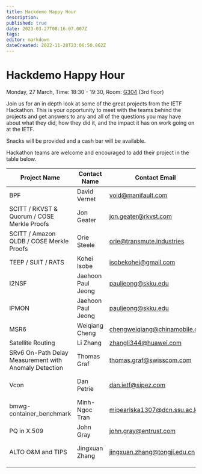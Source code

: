 ```yaml
---
title: Hackdemo Happy Hour
description: 
published: true
date: 2023-03-27T08:16:07.007Z
tags: 
editor: markdown
dateCreated: 2022-11-28T23:06:50.862Z
---
```


# Hackdemo Happy Hour
Monday, 27 March, Time: 18:30 - 19:30, Room: [G304](https://datatracker.ietf.org/meeting/116/floor-plan?room=g304) (3rd floor)

Join us for an in depth look at some of the great projects from the IETF Hackathon. This is your opportunity to meet with the teams behind the projects and get answers to any and all of the questions you may have about what they did, how they did it, and the impact it has on work going on at the IETF. 

Snacks will be provided and a cash bar will be available.

Hackathon teams are welcome and encouraged to add their project in the table below.

| Project Name  |  Contact Name |  Contact Email |  Reference Link  |
|---|---|---|---|
| BPF | David Vernet | void@manifault.com | [BPF BOF Mon 1pm](https://datatracker.ietf.org/meeting/116/session/bpf) |
| SCITT / RKVST & Quorum / COSE Merkle Proofs  | Jon Geater  | jon.geater@rkvst.com  |  https://github.com/scitt-community/scitt-api-emulator |
| SCITT / Amazon QLDB / COSE Merkle Proofs  | Orie Steele  | orie@transmute.industries  |  https://github.com/scitt-community/scitt-api-emulator |
| TEEP / SUIT / RATS  | Kohei Isobe  | isobekohei@gmail.com  |  https://github.com/s-miyazawa/teep_armadillo_trial   |
| I2NSF | Jaehoon Paul Jeong | pauljeong@skku.edu | https://github.com/patrick8link/i2nsf-ipsec |
| IPMON | Jaehoon Paul Jeong | pauljeong@skku.edu | https://github.com/ipwave-hackathon-ietf/ipwave-hackathon-ietf-116 |
|  MSR6 | Weiqiang Cheng  | chengweiqiang@chinamobile.co  |  https://github.com/IETF-Hackathon/ietf116-project-presentations/blob/main/P4%20Implementations%20and%20Emulations%20of%20MSR6%20TE_v2.pdf  |
| Satellite Routing   | Li Zhang  | zhangli344@huawei.com  | https://github.com/Satellite-Routing/IETF116-Hackathon  |
| SRv6 On-Path Delay Measurement with Anomaly Detection | Thomas Graf | thomas.graf@swisscom.com  | https://github.com/network-analytics/vpp-srh-onpath-telemetry |
| Vcon | Dan Petrie | dan.ietf@sipez.com | + [BoF Wed. 9:30 G412-413](https://datatracker.ietf.org/group/vcon/about/)<br> + [Internet-Draft](https://datatracker.ietf.org/doc/draft-petrie-vcon/)<br> + [code](https://github.com/vcon-dev/vcon) |
| bmwg-container_benchmark | Minh-Ngoc Tran | mipearlska1307@dcn.ssu.ac.kr | + [Internet-Draft](https://www.ietf.org/archive/id/draft-dcn-bmwg-containerized-infra-10.html)<br> + [benchmarking guidelines](https://github.com/mipearlska/bmwg-container-networking) |
| PQ in X.509  | John Gray  | john.gray@entrust.com  | https://github.com/IETF-Hackathon/pqc-certificates  |
| ALTO O&M and TIPS | Jingxuan Zhang | jingxuan.zhang@tongji.edu.cn | + [Internet-Draft (ALTO O&M)](https://datatracker.ietf.org/doc/draft-ietf-alto-oam-yang/)<br> + [Internet-Draft (ALTO TIPS)](https://datatracker.ietf.org/doc/draft-ietf-alto-new-transport/)<br> + [code](https://github.com/openalto/alto) |
|   |   |   |   |

